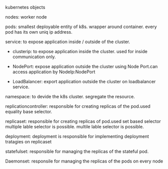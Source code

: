 kubernetes objects 

nodes: worker node

pods: smallest deployable entity of k8s. wrapper around container. every pod has its own uniq ip address.

service: to expose application inside / outside of the cluster.
 - clusterip: to expose application inside the cluster. used for inside communication only.

 - NodePort: expose application outside the cluster using Node Port.can access application by NodeIp:NodePort

 - LoadBalancer: export application outside the cluster on loadbalancer service.

namespace: to devide the k8s cluster. segregate the resource.
 
replicationcontroller: responsible for creating replicas of the pod.used equality base selector. 

replicaset: responsible for creating replicas of pod.used set based selector multiple lable selector 
is possible. multile lable selector is possible.

deployment: deployment is responsible for implementing deployment tratagies on replicaset

statefulset: responsible for managing the replicas of the stateful pod.

Daemonset: responsile for managing the replicas of the pods on every node 
